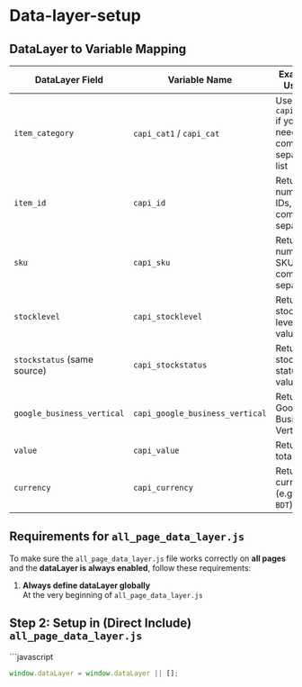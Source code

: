 # Data-layer-setup

## DataLayer to Variable Mapping

| DataLayer Field              | Variable Name                   | Example Usage                         |
|-------------------------------|---------------------------------|---------------------------------------|
| `item_category`              | `capi_cat1` / `capi_cat`        | Use `capi_cat` if you need comma-separated list |
| `item_id`                    | `capi_id`                       | Returns numeric IDs, comma-separated  |
| `sku`                        | `capi_sku`                      | Returns numeric SKUs, comma-separated |
| `stocklevel`                 | `capi_stocklevel`               | Returns stock level values            |
| `stockstatus` (same source)  | `capi_stockstatus`              | Returns stock status values           |
| `google_business_vertical`   | `capi_google_business_vertical` | Returns Google Business Vertical(s)   |
| `value`                      | `capi_value`                    | Returns total value                   |
| `currency`                   | `capi_currency`                 | Returns currency (e.g. `USD`, `BDT`)  |


## Requirements for `all_page_data_layer.js`

To make sure the `all_page_data_layer.js` file works correctly on **all pages** and the **dataLayer is always enabled**, follow these requirements:

1. **Always define dataLayer globally**  
   At the very beginning of `all_page_data_layer.js`


## Step 2: Setup in <head> (Direct Include) `all_page_data_layer.js`
<head>
```javascript
<script src="/js/all_page_data_layer.js"></script>
</head>

```javascript
window.dataLayer = window.dataLayer || [];

